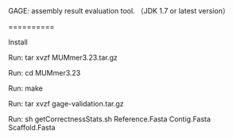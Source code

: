 GAGE: assembly result evaluation tool.  （JDK 1.7 or latest version）

==========

Install

Run: tar xvzf MUMmer3.23.tar.gz

Run: cd MUMmer3.23

Run: make

Run: tar xvzf gage-validation.tar.gz

Run: sh getCorrectnessStats.sh Reference.Fasta Contig.Fasta Scaffold.Fasta

